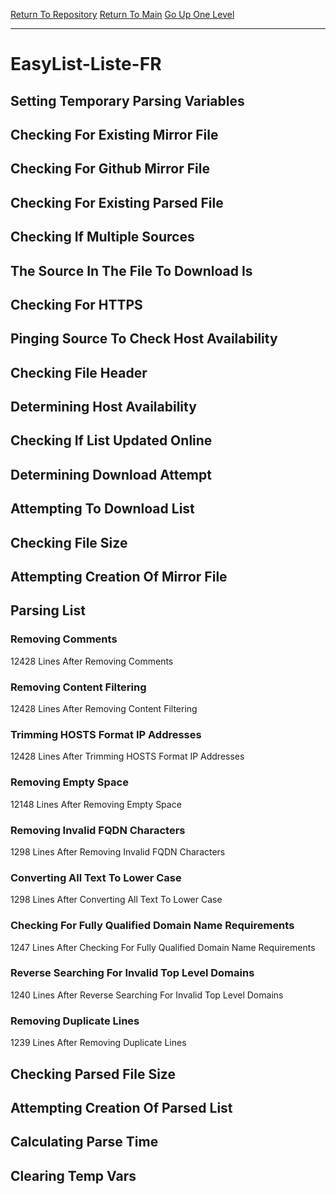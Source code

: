 [Return To Repository](https://github.com/deathbybandaid/piholeparser/)
[Return To Main](https://github.com/deathbybandaid/piholeparser/blob/master/RecentRunLogs/Mainlog.md)
[Go Up One Level](https://github.com/deathbybandaid/piholeparser/blob/master/RecentRunLogs/TopLevelScripts/30-Processing-Blacklists.md)
____________________________________
# EasyList-Liste-FR
## Setting Temporary Parsing Variables
## Checking For Existing Mirror File
## Checking For Github Mirror File
## Checking For Existing Parsed File
## Checking If Multiple Sources
## The Source In The File To Download Is
## Checking For HTTPS
## Pinging Source To Check Host Availability
## Checking File Header
## Determining Host Availability
## Checking If List Updated Online
## Determining Download Attempt
## Attempting To Download List
## Checking File Size
## Attempting Creation Of Mirror File
## Parsing List
### Removing Comments
12428 Lines After Removing Comments
### Removing Content Filtering
12428 Lines After Removing Content Filtering
### Trimming HOSTS Format IP Addresses
12428 Lines After Trimming HOSTS Format IP Addresses
### Removing Empty Space
12148 Lines After Removing Empty Space
### Removing Invalid FQDN Characters
1298 Lines After Removing Invalid FQDN Characters
### Converting All Text To Lower Case
1298 Lines After Converting All Text To Lower Case
### Checking For Fully Qualified Domain Name Requirements
1247 Lines After Checking For Fully Qualified Domain Name Requirements
### Reverse Searching For Invalid Top Level Domains
1240 Lines After Reverse Searching For Invalid Top Level Domains
### Removing Duplicate Lines
1239 Lines After Removing Duplicate Lines
## Checking Parsed File Size
## Attempting Creation Of Parsed List
## Calculating Parse Time
## Clearing Temp Vars
